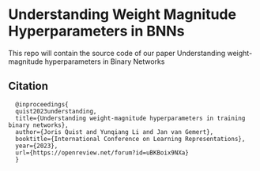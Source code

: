 # Understanding Weight Magnitude Hyperparameters in BNNs

This repo will contain the source code of our paper Understanding weight-magnitude hyperparameters in Binary Networks

## Citation
```
  @inproceedings{
  quist2023understanding,
  title={Understanding weight-magnitude hyperparameters in training  binary networks},
  author={Joris Quist and Yunqiang Li and Jan van Gemert},
  booktitle={International Conference on Learning Representations},
  year={2023},
  url={https://openreview.net/forum?id=uBKBoix9NXa}
  }
```
